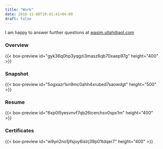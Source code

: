 ```yaml
---
title: "Work"
date: 2018-11-08T19:41:41+04:00
draft: false
---
```


I am happy to answer further questions at wasim.ullah@aol.com

<h3> Overview </h3>
{{< box-preview id="gyk36q0hp3yqgzi3masz6qb70xaep97g" height="400" >}}

<h3> Snapshot </h3>
{{< box-preview id="5ogxazr1sn9mc0ahh4xrubed7saowdgt" height="500" >}}

<h3> Resume </h3>
{{< box-preview id="6xp0l5yesvnvf7qb26icerchsv0spx1m" height="400" >}}

<h3> Certificates </h3>
{{< box-preview id="w9yn2no1jifsjoy6islrj39p01tdqer7" height="400" >}}
